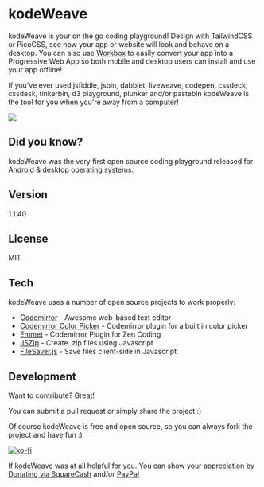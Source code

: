 kodeWeave
===================

kodeWeave is your on the go coding playground! Design with TailwindCSS or PicoCSS, see how your app or website will look and behave on a desktop. You can also use [Workbox](https://web.dev/learn/pwa/workbox/) to easily convert your app into a Progressive Web App so both mobile and desktop users can install and use your app offline!

If you've ever used jsfiddle, jsbin, dabblet, liveweave, codepen, cssdeck, cssdesk, tinkerbin, d3 playground, plunker and/or pastebin kodeWeave is the tool for you when you're away from a computer!

![](https://mir-s3-cdn-cf.behance.net/project_modules/max_1200/5d493564623097.5ad83edee093f.png)

Did you know?
-------------

kodeWeave was the very first open source coding playground released for Android & desktop operating systems.

Version
-------------

1.1.40

License
-------------

MIT

Tech
-------------

kodeWeave uses a number of open source projects to work properly:

* [Codemirror](http://codemirror.net/) - Awesome web-based text editor
* [Codemirror Color Picker](https://www.npmjs.com/package/codemirror-colorpicker) - Codemirror plugin for a built in color picker
* [Emmet](http://emmet.io/) - Codemirror Plugin for Zen Coding
* [JSZip](https://stuk.github.io/jszip/) - Create .zip files using Javascript
* [FileSaver.js](https://github.com/eligrey/FileSaver.js/) - Save files client-side in Javascript

Development
-------------

Want to contribute? Great!  

You can submit a pull request or simply share the project :)

Of course kodeWeave is free and open source, so you can always fork the project and have fun :)

[![ko-fi](https://az743702.vo.msecnd.net/cdn/kofi2.png?v=0)](https://ko-fi.com/michaelsboost)

If kodeWeave was at all helpful for you. You can show your appreciation by [Donating via SquareCash](https://cash.me/$michaelsboost) and/or [PayPal](https://www.paypal.me/mikethedj4)
